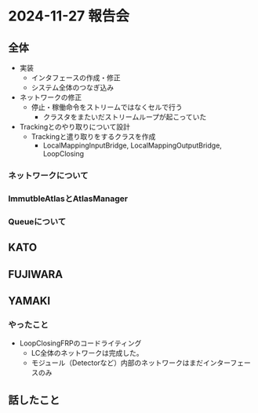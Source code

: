 # 2024-11-27 報告会

## 全体

- 実装
  - インタフェースの作成・修正
  - システム全体のつなぎ込み
- ネットワークの修正
  - 停止・稼働命令をストリームではなくセルで行う
    - クラスタをまたいだストリームループが起こっていた
- Trackingとのやり取りについて設計
  - Trackingと遣り取りをするクラスを作成
    - LocalMappingInputBridge, LocalMappingOutputBridge, LoopClosing

### ネットワークについて

### ImmutbleAtlasとAtlasManager

### Queueについて

## KATO

## FUJIWARA

## YAMAKI

### やったこと
- LoopClosingFRPのコードライティング
    - LC全体のネットワークは完成した。
    - モジュール（Detectorなど）内部のネットワークはまだインターフェースのみ

## 話したこと
